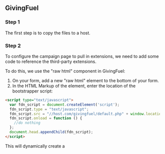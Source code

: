 ## GivingFuel

### Step 1
The first step is to copy the files to a host.

### Step 2
To configure the campaign page to pull in extensions, we need to add some code to reference the third-party extensions.

To do this, we use the "raw html" component in GivingFuel:

1. On your form, add a new "raw html" element to the bottom of your form.
2. In the HTML Markup of the element, enter the location of the bootstrapper script:


```html
<script type="text/javascript">
  var fdn_script = document.createElement('script');
  fdn_script.type = "text/javascript";
  fdn_script.src = "//host.com/givingfuel/default.php" + window.location.search;
  fdn_script.onload = function () {
    //do nothing
  };
  document.head.appendChild(fdn_script);
</script>
```

This will dynamically create a <script> element on the page that pulls in the third party code and also pass in any URL GET parameters to the extension code.
